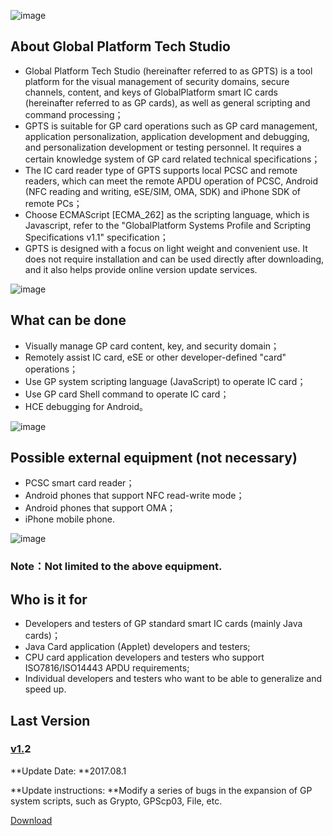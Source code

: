 ![image](https://user-images.githubusercontent.com/66411758/143267176-c5d722a6-3959-4791-9507-8ccd8a00deaa.png)

## **About Global Platform Tech Studio**

* Global Platform Tech Studio (hereinafter referred to as GPTS) is a tool platform for the visual management of security domains, secure channels, content, and keys of GlobalPlatform smart IC cards (hereinafter referred to as GP cards), as well as general scripting and command processing；
* GPTS is suitable for GP card operations such as GP card management, application personalization, application development and debugging, and personalization development or testing personnel. It requires a certain knowledge system of GP card related technical specifications；
* The IC card reader type of GPTS supports local PCSC and remote readers, which can meet the remote APDU operation of PCSC, Android (NFC reading and writing, eSE/SIM, OMA, SDK) and iPhone SDK of remote PCs；
* Choose ECMAScript [ECMA_262] as the scripting language, which is Javascript, refer to the "GlobalPlatform Systems Profile and Scripting Specifications v1.1" specification；
* GPTS is designed with a focus on light weight and convenient use. It does not require installation and can be used directly after downloading, and it also helps provide online version update services.

![image](https://user-images.githubusercontent.com/66411758/143266849-7d396df9-7786-499e-8e9e-95a9388a626a.png)

## What can be done

* Visually manage GP card content, key, and security domain；
* Remotely assist IC card, eSE or other developer-defined "card" operations；
* Use GP system scripting language (JavaScript) to operate IC card；
* Use GP card Shell command to operate IC card；
* HCE debugging for Android。

![image](https://user-images.githubusercontent.com/66411758/143266723-9e51bbf5-e44f-4938-b478-082ced27655d.png)

## Possible external equipment (not necessary)

* PCSC smart card reader；
* Android phones that support NFC read-write mode；
* Android phones that support OMA；
* iPhone mobile phone.

![image](https://user-images.githubusercontent.com/66411758/143266669-c53fe783-63db-4674-ad0b-98e05ca3f47b.png)

### Note：Not limited to the above equipment.

## Who is it for

* Developers and testers of GP standard smart IC cards (mainly Java cards)；
* Java Card application (Applet) developers and testers;
* CPU card application developers and testers who support ISO7816/ISO14443 APDU requirements;
* Individual developers and testers who want to be able to generalize and speed up.

## Last Version

### [v1.](https://www.zchrit.com/dwn/GlobalPlatformCardStudiov2.1)2

**Update Date: **2017.08.1

**Update instructions: **Modify a series of bugs in the expansion of GP system scripts, such as Grypto, GPScp03, File, etc.

[Download](http://guide.gpts.zchrit.com/dw/GPTS/GPTSv1.2.zip)

